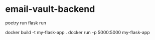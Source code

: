 # email-vault-backend

poetry run flask run

docker build -t my-flask-app .
docker run -p 5000:5000 my-flask-app
